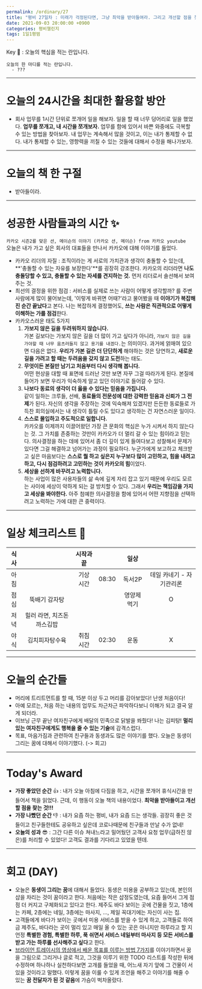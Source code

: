 ```yaml
---
permalink: /ordinary/27
title: "평비 27일차 : 미래가 걱정된다면, 그냥 최악을 받아들여라. 그리고 개선할 점을 찾아라"
date: 2021-09-03 20:00:00 +0900
categories: 평비챌린지
tags: 1일1평범
---  
```

Key 🔑 : 오늘의 핵심을 적는 란입니다.
```
오늘의 한 마디를 적는 란입니다.
  - ???
```

---
# 오늘의 24시간을 최대한 활용할 방안
- 회사 업무를 1시간 단위로 쪼개어 일을 해보자. 일을 할 때 너무 덩어리로 일을 했었다. **업무를 쪼개고, 내 시간을 쪼개보자.** 업무를 함에 있어서 바쁜 와중에도 극복할 수 있는 방법을 찾아보자. 내 업무는 계속해서 많을 것이고, 이는 내가 통제할 수 없다. 내가 통제할 수 있는, 영향력을 끼칠 수 있는 것들에 대해서 수정을 해나가보자.

---
# 오늘의 책 한 구절
- 받아들이라.

---
# 성공한 사람들과의 시간 ✨
`카카오 시즌2를 맞은 션, 메이슨의 이야기 (카카오 션, 메이슨) from 카카오 youtube`  
오늘은 내가 가고 싶은 회사의 대표들을 만나서 카카오에 대해 이야기를 들었다.  
- 카카오 리더의 자질 : 조직이라는 게 서로의 가치관과 생각이 충돌할 수 있는데, **'충돌할 수 있는 자유를 보장한다'**를 굉장히 강조한다. 카카오의 리더라면 **나도 충돌당할 수 있고, 충돌할 수 있는 자세를 견지하는 것.** 먼저 리더로서 솔선해서 보여주는 것.
- 최선의 결정을 위한 점검 : 서비스를 실제로 쓰는 사람이 어떻게 생각할까? 를 주변 사람에게 많이 물어보는데, '이렇게 바뀌면 어때?'라고 물어봤을 때 **이야기가 복잡해진 순간 끝났다**고 본다. 나는 복잡하게 결정했어도, **쓰는 사람은 직관적으로 어떻게 이해하는 가를 점검**한다.
- 카카오스러운 태도 5가지
  1. **가보지 않은 길을 두려워하지 않습니다.**  
    가본 길보다는 가보지 않은 길을 더 많이 가고 싶다가 아니라, `가보지 않은 길을 가야할 때 너무 움츠러들지 않고 용기를 내겠다.`는 의미이다. 과거에 얽매여 있으면 다음은 없다. **우리가 가본 길은 더 단단하게** 해야하는 것은 당연하고, **새로운 길을 가려고 할 때는 두려움을 갖지 않고 도전**하는 태도.
  2. **무엇이든 본질만 남기고 처음부터 다시 생각해 봅니다.**  
    어떤 현상을 대할 때 표면에 드러난 것만 보면 자꾸 그걸 따라가게 된다. 본질에 들어가 보면 우리가 익숙하게 알고 있던 이야기로 들어갈 수 있다.  
  3. **나보다 동료의 생각이 더 옳을 수 있다는 믿음을 가집니다.**  
    같이 일하는 크루들, 선배, **동료들의 전문성에 대한 강력한 믿음과 신뢰가 그 전제**가 된다. 자신의 생각을 주장하는 것에 익숙해져 있겠지만 든든한 동료들로 가득찬 회의실에서는 내 생각이 틀릴 수도 있다고 생각하는 건 자연스러운 일이다.  
  4. **스스로 몰입하고 주도적으로 일합니다.**  
    카카오를 이제까지 이끌어왔던 가장 큰 문화의 핵심은 누가 시켜서 하지 않는다는 것. 그 가치를 존중하는 것만이 카카오가 더 멀리 갈 수 있는 힘이라고 믿는다. 의사결정을 하는 데에 있어서 좀 더 깊이 있게 들여다보고 성찰해서 문제가 있다면 그걸 해결하고 넘어가는 과정이 필요하다. 누군가에게 보고하고 체크받고 싶은 마음보다는 **스스로 뭘 하고 싶은지 누구보다 많이 고민하고, 힘을 내려고 하고, 다시 점검하려고 고민하는 것이 카카오의 힘**이었다.  
  5. **세상을 선하게 바꾸려고 노력합니다.**  
    하는 사업이 많은 사용자들의 삶 속에 깊게 자리 잡고 있기 때문에 우리도 모르는 사이에 세상이 악하게 되는 걸 방치할 수 있다. 그래서 **우리는 책임감을 가지고 세상을 봐야한다.** 아주 첨예한 의사결정을 함에 있어서 어떤 지향점을 선택하려고 노력하는 가에 대한 큰 중력이다.

---
# 일상 체크리스트 📃

| 식사 |  | 시작과 끝 |  | 일상 |  |
|:----:|:----:|:----:|:----:|:----:|:----:|
| 아침 |  | 기상 시간 | 08:30 | 독서2P | 데일 카네기 - 자기관리론 |
| 점심 | 뚝배기 감자탕 |  |  | 영양제 먹기 | O |
| 저녁 | 힐러 라면, 치즈돈까스김밥 |  |  |  |  |
| 야식 | 김치피자탕수육 | 취침 시간 | 02:30 | 운동 | X |

---
# 오늘의 순간들
- 머리에 트리트먼트를 할 때, 15분 이상 두고 머리를 감아보았다! 난생 처음이다!
- 아예 모르는, 처음 하는 내용의 업무도 차근차근 파악하다보니 이해가 되고 결국 알게 되더라.
- 이브닝 근무 끝난 여자친구에게 배달의 민족으로 닭발을 쏴줬다! 나는 김피탕! **멀리 있는 여자친구에게도 행복을 줄 수 있는 기술**에 감격스럽다.
- 목표, 마음가짐과 관련하여 친구들과 동생과도 많은 이야기를 했다. 오늘은 동생이 그리는 꿈에 대해서 이야기했다. (-> 회고)

---
# Today's Award
- **가장 좋았던 순간** 👍 : 내가 오늘 아침에 다짐을 하고, 시간을 쪼개어 휴식시간을 만들어서 책을 읽었다. 근데, 이 행동이 오늘 책의 내용이었다. **최악을 받아들이고 개선할 점을 찾는 것!!!**
- **가장 나빴던 순간** 👎 : 내가 요즘 하는 평비, 내가 요즘 드는 생각들. 굉장히 좋은 것들이고 친구들한테도 공유하고 싶은데 코로나때문에 친구들과 만날 수가 없네!
- **오늘의 성과** 😎 : 그간 다른 이슈 쳐내느라고 밀어뒀던 고객사 요청 업무(급하진 않은)를 처리할 수 있었다! 고객도 결과를 기다리고 있었을 텐데.

---
# 회고 (DAY)
- 오늘은 **동생이 그리는 꿈**에 대해서 들었다. 동생은 미용을 공부하고 있는데, 본인의 샵을 차리는 것이 꿈이라고 한다. 처음에는 작은 샵정도였는데, 요즘 들어서 그게 점점 더 커지고 구체화되고 있다고 한다. 제주도 바다 보이는 곳에 건물을 짓고, 1층에는 카페, 2층에는 네일, 3층에는 마사지, ..., 제일 꼭대기에는 자신이 사는 집.
- 고객들에게 바다가 보이는 곳에서 미용 서비스를 받을 수 있게 하고, 고객들로 하여금 제주도, 바다라는 곳이 멀리 있고 매일 올 수 있는 곳은 아니지만 하루라고 할 지언정 **특별한 경험, 특별한 하루, 푹 쉬면서 서비스 네일부터 마사지 등 모든 서비스를 받고 가는 하루를 선사해주고 싶다**고 한다.
- [브라이언 트레이시의 영상에서 배운 목표를 이루는 방법 7가지](https://rlaghdcjf12.github.io/ordinary/25)를 이야기하면서 꿈을 그림으로 그리거나 글로 적고, 그것을 이루기 위한 TODO 리스트를 작성한 뒤에 수정하며 하나하나 실천하다보면 고개를 들었을 때, 어느새 자기 앞에 그 건물이 서있을 것이라고 말했다. 이렇게 꿈을 이룰 수 있게 조언을 해주고 이야기를 해줄 수 있는 **꿈 전달자가 된 것 같음**에 가슴이 벅차올랐다.